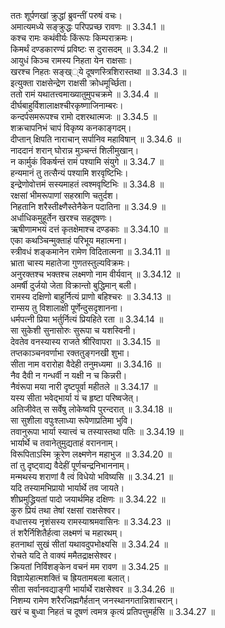 

  
ततः शूर्पणखां क्रुद्धां ब्रुवन्तीं परुषं वचः।  
अमात्यमध्ये सङ्क्रुद्धः परिपप्रच्छ रावणः ॥ 3.34.1 ॥   
कश्च रामः कथंवीर्यः किंरूपः किम्पराक्रमः।  
किमर्थं दण्डकारण्यं प्रविष्टः स दुरासदम् ॥ 3.34.2 ॥   
आयुधं किञ्च रामस्य निहता येन राक्षसाः।  
खरश्च निहतः सङ्ख््ये दूषणस्त्रिशिरास्तथा ॥ 3.34.3 ॥   
इत्युक्ता राक्षसेन्द्रेण राक्षसी क्रोधमूर्च्छिता।  
ततो रामं यथातत्त्वमाख्यातुमुपचक्रमे ॥ 3.34.4 ॥   
दीर्घबाहुर्विशालाक्षश्चीरकृष्णाजिनाम्बरः।  
कन्दर्पसमरूपश्च रामो दशरथात्मजः ॥ 3.34.5 ॥   
शक्रचापनिभं चापं विकृष्य कनकाङ्गदम्।  
दीप्तान् क्षिपति नाराचान् सर्पानिव महाविषान् ॥ 3.34.6 ॥   
नाददानं शरान् घोरान्न मुञ्चन्तं शिलीमुखान्।  
न कार्मुकं विकर्षन्तं रामं पश्यामि संयुगे ॥ 3.34.7 ॥   
हन्यमानं तु तत्सैन्यं पश्यामि शरवृष्टिभिः।  
इन्द्रेणोवोत्तमं सस्यमाहतं त्वश्मवृष्टिभिः ॥ 3.34.8 ॥   
रक्षसां भीमरूपाणां सहस्राणि चतुर्दश।  
निहतानि शरैस्तीक्ष्णैस्तेनैकेन पदातिना ॥ 3.34.9 ॥   
अर्धाधिकमुहूर्तेन खरश्च सहदूषणः।  
ऋषीणामभयं दत्तं कृतक्षेमाश्च दण्डकाः ॥ 3.34.10 ॥   
एका कथञ्चिन्मुक्ताहं परिभूय महात्मना।  
स्त्रीवधं शङ्कमानेन रामेण विदितात्मना ॥ 3.34.11 ॥   
भ्राता चास्य महातेजा गुणतस्तुल्यविक्रमः।  
अनुरक्तश्च भक्तश्च लक्ष्मणो नाम वीर्यवान् ॥ 3.34.12 ॥   
अमर्षी दुर्जयो जेता विक्रान्तो बुद्धिमान् बली।  
रामस्य दक्षिणो बाहुर्नित्यं प्राणो बहिश्चरः ॥ 3.34.13 ॥   
राम्सय तु विशालाक्षी पूर्णेन्दुसदृशानना।  
धर्मपत्नी प्रिया भर्तुर्नित्यं प्रियहिते रता ॥ 3.34.14 ॥   
सा सुकेशी सुनासोरुः सुरूपा च यशस्विनी।  
देवतेव वनस्यास्य राजते श्रीरिवापरा ॥ 3.34.15 ॥   
तप्तकाञ्चनवर्णाभा रक्ततुङ्गनखी शुभा।  
सीता नाम वरारोहा वैदेही तनुमध्यमा ॥ 3.34.16 ॥   
नैव दैवी न गन्धर्वी न यक्षी न च किन्नरी।  
नैवंरूपा मया नारी दृष्टपूर्वा महीतले ॥ 3.34.17 ॥   
यस्य सीता भवेद्भार्या यं च हृष्टा परिष्वजेत्।  
अतिजीवेत् स सर्वेषु लोकेष्वपि पुरन्दरात् ॥ 3.34.18 ॥   
सा सुशीला वपुःश्लाध्या रूपेणाप्रतिमा भुवि।  
तवानुरूपा भार्या स्यात्त्वं च तस्यास्तथा पतिः ॥ 3.34.19 ॥   
भार्यार्थे च तवानेतुमुद्यताहं वराननाम्।  
विरूपिताऽस्मि क्रूरेण लक्ष्मणेन महाभुज ॥ 3.34.20 ॥   
तां तु दृष्ट्वाद्य वैदेहीं पूर्णचन्द्रनिभाननाम्।  
मन्मथस्य शराणां वै त्वं विधेयो भविष्यसि ॥ 3.34.21 ॥   
यदि तस्यामभिप्रायो भार्यार्थे तव जायते।  
शीघ्रमुद्ध्रियतां पादो जयार्थमिह दक्षिणः ॥ 3.34.22 ॥   
कुरु प्रियं तथा तेषां रक्षसां राक्षसेश्वर।  
वधात्तस्य नृशंसस्य रामस्याश्रमवासिनः ॥ 3.34.23 ॥   
तं शरैर्निशितैर्हत्वा लक्ष्मणं च महारथम्।  
हतनाथां सुखं सीतां यथावदुपभोक्ष्यसि ॥ 3.34.24 ॥   
रोचते यदि ते वाक्यं ममैतद्राक्षसेश्वर।  
क्रियतां निर्विशङ्केन वचनं मम रावण ॥ 3.34.25 ॥   
विज्ञायेहात्मशक्तिं च ह्रियतामबला बलात्।  
सीता सर्वानवद्याङ्गी भार्यार्थे राक्षसेश्वर ॥ 3.34.26 ॥   
निशम्य रामेण शरैरजिह्मगैर्हतान् जनस्थानगतान्निशाचरान्।  
खरं च बुध्वा निहतं च दूषणं त्वमत्र कृत्यं प्रतिपत्तुमर्हसि ॥ 3.34.27 ॥   
